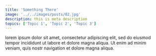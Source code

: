 ```yaml
---
title: 'Something There'
image: '../../images/posts/02.jpg'
description: this is meta description
topics: ['Topic 1', 'Topic 2', 'Topic 3']
---
```


lorem ipsum dolor sit amet, consectetur adipiscing elit, sed do eiusmod tempor incididunt ut labore et dolore magna aliqua. Ut enim ad minim veniam, quis nostr navigation et dolore magna aliqua.
